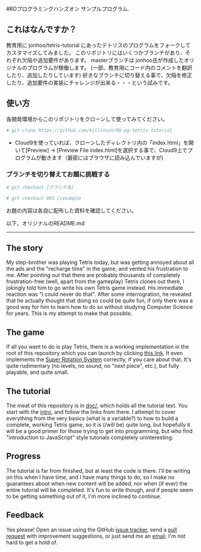#RDプログラミングハンズオン サンプルプログラム.

## これはなんですか？
教育用に jonhoo/tetris-tutorial にあったテトリスのプログラムをフォークしてカスタマイズしてみました。
このリポジトリにはいくつかブランチがあり、それぞれ欠陥や追加要件があります。
masterブランチは jonhoo氏が作成したオリジナルのプログラムが稼働します。
(一部、教育用にコード内のコメントを翻訳したり、追加したりしています)
好きなブランチに切り替える事で、欠陥を修正したり、追加要件の実装にチャレンジが出来る・・・という試みです。



## 使い方

各開発環境からこのリポジトリをクローンして使ってみてください。

```bash
# git clone https://github.com/killinsun/RD-pg-tetris-tutorial
```

- Cloud9を使っていれば、クローンしたディレクトリ内の「index.html」を開いて[Preview] -> [Preview File index.html]を選択する事で、Cloud9上でプログラムが動きます（厳密にはブラウザに読み込んでいますが)

### ブランチを切り替えてお題に挑戦する

```bash
# git checkout [ブランチ名]

# git checkout 001 //example
```

お題の内容は各自に配布した資料を確認してください。


以下、オリジナルのREADME.md

---


## The story

My step-brother was playing Tetris today, but was getting annoyed about all the
ads and the "recharge time" in the game, and vented his frustration to me.
After pointing out that there are probably thousands of completely
frustration-free (well, apart from the gameplay) Tetris clones out there, I
jokingly told him to go write his own Tetris game instead. His immediate
reaction was "I could never do that". After some interrogration, he revealed
that he actually thought that doing so could be quite fun, if only there was a
good way for him to learn how to do so without studying Computer Science for
years. This is my attempt to make that possible.

## The game

If all you want to do is play Tetris, there is a working implementation in the
root of this repository which you can launch by clicking <a href="https://rawgit.com/jonhoo/tetris-tutorial/master/index.html" target="_blank">this link</a>. It even implements the [Super Rotation
System](http://tetris.wikia.com/wiki/SRS) correctly, if you care about that.
It's quite rudimentary (no levels, no sound, no "next piece", etc.), but fully
playable, and quite small.

## The tutorial

The meat of this repository is in [doc/](doc/), which holds all the tutorial
text. You start with the [intro](doc/intro.md), and follow the links from
there. I attempt to cover everything from the very basics (what is a variable?)
to how to build a complete, working Tetris game, so it is (/will be) quite
long, but hopefully it will be a good primer for those trying to get into
programming, but who find "introduction to JavaScript" style tutorials
completely uninteresting.

## Progress

The tutorial is far from finished, but at least the code is there. I'll be
writing on this when I have time, and I have many things to do, so I make no
guarantees about when new content will be added, nor when (if ever) the entire
tutorial will be completed. It's fun to write though, and if people seem to be
getting something out of it, I'm more inclined to continue.

## Feedback

Yes please! Open an issue using the GitHub [issue
tracker](https://github.com/jonhoo/tetris-tutorial/issues), send a [pull
request](https://github.com/jonhoo/tetris-tutorial/pulls) with improvement
suggestions, or just send me an [email](mailto:jon@thesquareplanet.com).
I'm not hard to get a hold of.
